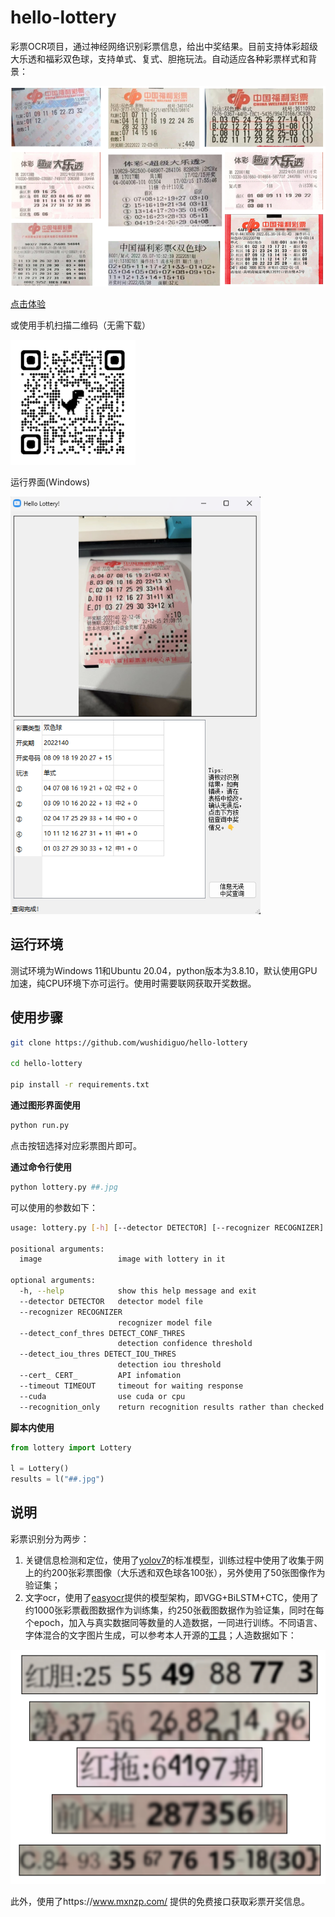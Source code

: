 # hello-lottery

彩票OCR项目，通过神经网络识别彩票信息，给出中奖结果。目前支持体彩超级大乐透和福彩双色球，支持单式、复式、胆拖玩法。自动适应各种彩票样式和背景：

![styles.png](assets/styles.png)

[点击体验](https://wushidiguo2-hellolottery.hf.space/)

或使用手机扫描二维码（无需下载）

<img src="assets/qrcode.png" alt="qrcode.png" width="200"/>

运行界面(Windows)

<img src="assets/sample.png" alt="sample.png" width="400"/>

## 运行环境

测试环境为Windows 11和Ubuntu 20.04，python版本为3.8.10，默认使用GPU加速，纯CPU环境下亦可运行。使用时需要联网获取开奖数据。

## 使用步骤

```bash
git clone https://github.com/wushidiguo/hello-lottery

cd hello-lottery

pip install -r requirements.txt
```

**通过图形界面使用**

```bash
python run.py
```

点击按钮选择对应彩票图片即可。

**通过命令行使用**

```bash
python lottery.py ##.jpg
```

可以使用的参数如下：

```bash
usage: lottery.py [-h] [--detector DETECTOR] [--recognizer RECOGNIZER] [--detect_conf_thres DETECT_CONF_THRES] [--detect_iou_thres DETECT_IOU_THRES] [--cert_ CERT_] [--timeout TIMEOUT] [--cuda] [--recognition_only] image

positional arguments:
  image                 image with lottery in it

optional arguments:
  -h, --help            show this help message and exit
  --detector DETECTOR   detector model file
  --recognizer RECOGNIZER
                        recognizer model file
  --detect_conf_thres DETECT_CONF_THRES
                        detection confidence threshold
  --detect_iou_thres DETECT_IOU_THRES
                        detection iou threshold
  --cert_ CERT_         API infomation
  --timeout TIMEOUT     timeout for waiting response
  --cuda                use cuda or cpu
  --recognition_only    return recognition results rather than checked results
```

**脚本内使用**

```python
from lottery import Lottery

l = Lottery()
results = l("##.jpg")
```

## 说明

彩票识别分为两步：

1. 关键信息检测和定位，使用了[yolov7](https://github.com/WongKinYiu/yolov7)的标准模型，训练过程中使用了收集于网上的约200张彩票图像（大乐透和双色球各100张），另外使用了50张图像作为验证集；
2. 文字ocr，使用了[easyocr](https://github.com/JaidedAI/EasyOCR)提供的模型架构，即VGG+BiLSTM+CTC，使用了约1000张彩票截图数据作为训练集，约250张截图数据作为验证集，同时在每个epoch，加入与真实数据同等数量的人造数据，一同进行训练。不同语言、字体混合的文字图片生成，可以参考本人开源的[工具](https://github.com/wushidiguo/TextContainedImageGeneration)；人造数据如下：

![training_data.png](assets/training_data.png)

此外，使用了https://www.mxnzp.com/ 提供的免费接口获取彩票开奖信息。
